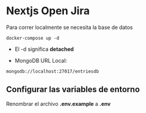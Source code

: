# Nextjs Open Jira

Para correr localmente se necesita la base de datos

```
docker-compose up -d
```

* El -d significa __detached__

*   MongoDB URL Local:

```
mongodb://localhost:27017/entriesdb
```

## Configurar las variables de entorno
Renombrar el archivo __.env.example__ a __.env__
